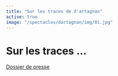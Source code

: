 ```yaml
---
title: "Sur les traces de d'artagnan"
active: true
image: "/spectacles/dartagnan/img/01.jpg"
---
```


# Sur les traces ...

[Dossier de presse](https://mailchi.mp/686dec0a9919/lesoriginesdedartagnan)
